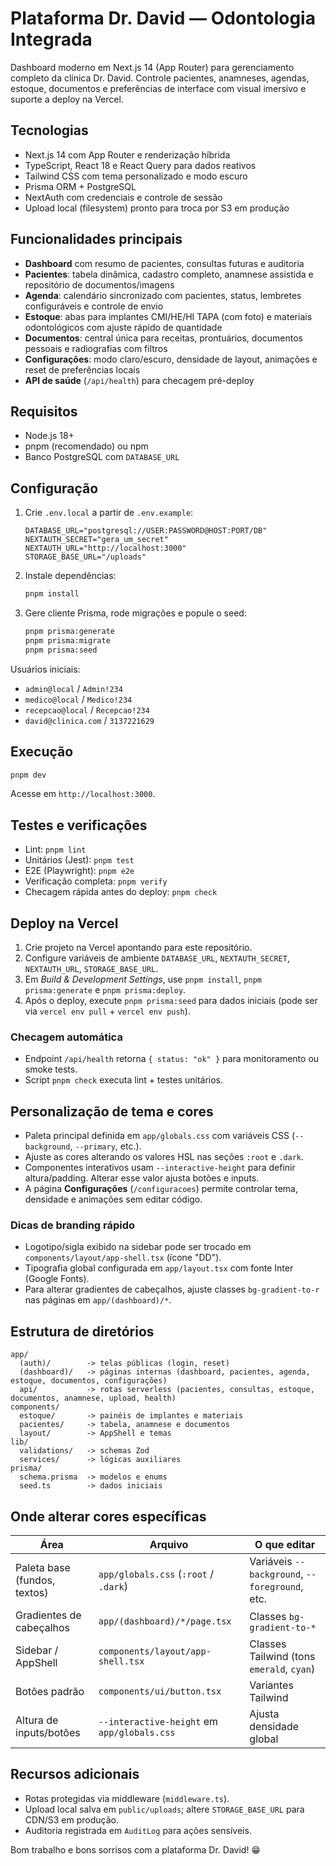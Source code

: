 # Plataforma Dr. David — Odontologia Integrada

Dashboard moderno em Next.js 14 (App Router) para gerenciamento completo da clínica Dr. David. Controle pacientes, anamneses,
agendas, estoque, documentos e preferências de interface com visual imersivo e suporte a deploy na Vercel.

## Tecnologias

- Next.js 14 com App Router e renderização híbrida
- TypeScript, React 18 e React Query para dados reativos
- Tailwind CSS com tema personalizado e modo escuro
- Prisma ORM + PostgreSQL
- NextAuth com credenciais e controle de sessão
- Upload local (filesystem) pronto para troca por S3 em produção

## Funcionalidades principais

- **Dashboard** com resumo de pacientes, consultas futuras e auditoria
- **Pacientes**: tabela dinâmica, cadastro completo, anamnese assistida e repositório de documentos/imagens
- **Agenda**: calendário sincronizado com pacientes, status, lembretes configuráveis e controle de envio
- **Estoque**: abas para implantes CMI/HE/HI TAPA (com foto) e materiais odontológicos com ajuste rápido de quantidade
- **Documentos**: central única para receitas, prontuários, documentos pessoais e radiografias com filtros
- **Configurações**: modo claro/escuro, densidade de layout, animações e reset de preferências locais
- **API de saúde** (`/api/health`) para checagem pré-deploy

## Requisitos

- Node.js 18+
- pnpm (recomendado) ou npm
- Banco PostgreSQL com `DATABASE_URL`

## Configuração

1. Crie `.env.local` a partir de `.env.example`:
   ```env
   DATABASE_URL="postgresql://USER:PASSWORD@HOST:PORT/DB"
   NEXTAUTH_SECRET="gera_um_secret"
   NEXTAUTH_URL="http://localhost:3000"
   STORAGE_BASE_URL="/uploads"
   ```
2. Instale dependências:
   ```bash
   pnpm install
   ```
3. Gere cliente Prisma, rode migrações e popule o seed:
   ```bash
   pnpm prisma:generate
   pnpm prisma:migrate
   pnpm prisma:seed
   ```

Usuários iniciais:
- `admin@local` / `Admin!234`
- `medico@local` / `Medico!234`
- `recepcao@local` / `Recepcao!234`
- `david@clinica.com` / `3137221629`

## Execução

```bash
pnpm dev
```
Acesse em `http://localhost:3000`.

## Testes e verificações

- Lint: `pnpm lint`
- Unitários (Jest): `pnpm test`
- E2E (Playwright): `pnpm e2e`
- Verificação completa: `pnpm verify`
- Checagem rápida antes do deploy: `pnpm check`

## Deploy na Vercel

1. Crie projeto na Vercel apontando para este repositório.
2. Configure variáveis de ambiente `DATABASE_URL`, `NEXTAUTH_SECRET`, `NEXTAUTH_URL`, `STORAGE_BASE_URL`.
3. Em *Build & Development Settings*, use `pnpm install`, `pnpm prisma:generate` e `pnpm prisma:deploy`.
4. Após o deploy, execute `pnpm prisma:seed` para dados iniciais (pode ser via `vercel env pull` + `vercel env push`).

### Checagem automática

- Endpoint `/api/health` retorna `{ status: "ok" }` para monitoramento ou smoke tests.
- Script `pnpm check` executa lint + testes unitários.

## Personalização de tema e cores

- Paleta principal definida em `app/globals.css` com variáveis CSS (`--background`, `--primary`, etc.).
- Ajuste as cores alterando os valores HSL nas seções `:root` e `.dark`.
- Componentes interativos usam `--interactive-height` para definir altura/padding. Alterar esse valor ajusta botões e inputs.
- A página **Configurações** (`/configuracoes`) permite controlar tema, densidade e animações sem editar código.

### Dicas de branding rápido

- Logotipo/sigla exibido na sidebar pode ser trocado em `components/layout/app-shell.tsx` (ícone "DD").
- Tipografia global configurada em `app/layout.tsx` com fonte Inter (Google Fonts).
- Para alterar gradientes de cabeçalhos, ajuste classes `bg-gradient-to-r` nas páginas em `app/(dashboard)/*`.

## Estrutura de diretórios

```
app/
  (auth)/        -> telas públicas (login, reset)
  (dashboard)/   -> páginas internas (dashboard, pacientes, agenda, estoque, documentos, configurações)
  api/           -> rotas serverless (pacientes, consultas, estoque, documentos, anamnese, upload, health)
components/
  estoque/       -> painéis de implantes e materiais
  pacientes/     -> tabela, anamnese e documentos
  layout/        -> AppShell e temas
lib/
  validations/   -> schemas Zod
  services/      -> lógicas auxiliares
prisma/
  schema.prisma  -> modelos e enums
  seed.ts        -> dados iniciais
```

## Onde alterar cores específicas

| Área                              | Arquivo                                      | O que editar                                   |
|----------------------------------|----------------------------------------------|------------------------------------------------|
| Paleta base (fundos, textos)     | `app/globals.css` (`:root` / `.dark`)        | Variáveis `--background`, `--foreground`, etc. |
| Gradientes de cabeçalhos         | `app/(dashboard)/*/page.tsx`                 | Classes `bg-gradient-to-*`                     |
| Sidebar / AppShell               | `components/layout/app-shell.tsx`            | Classes Tailwind (tons `emerald`, `cyan`)      |
| Botões padrão                    | `components/ui/button.tsx`                   | Variantes Tailwind                             |
| Altura de inputs/botões          | `--interactive-height` em `app/globals.css`  | Ajusta densidade global                        |

## Recursos adicionais

- Rotas protegidas via middleware (`middleware.ts`).
- Upload local salva em `public/uploads`; altere `STORAGE_BASE_URL` para CDN/S3 em produção.
- Auditoria registrada em `AuditLog` para ações sensíveis.

Bom trabalho e bons sorrisos com a plataforma Dr. David! 😁

